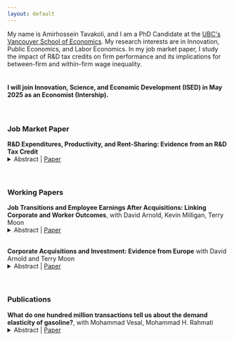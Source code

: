 ```yaml
---
layout: default
---
```


My name is Amirhossein Tavakoli, and I am a PhD Candidate at the [UBC's Vancouver School of Economics](https://economics.ubc.ca/profile/amirhossein-tavakoli-2/). My research interests are in Innovation, Public Economics, and Labor Economics. In my job market paper, I study the impact of R&D tax credits on firm performance and its implications for between-firm and within-firm wage inequality. <br>
<br>

#### I will join Innovation, Science, and Economic Development (ISED) in May 2025 as an Economist (Intership).

<br>

### Job Market Paper

<p style="margin-bottom:0">
<b>R&D Expenditures, Productivity, and Rent-Sharing: Evidence from an R&D Tax Credit</b> </p>
<details><summary>Abstract | <a href="https://amirhosseintavakoli.github.io/assets/pdfs/tavakoli_jmp.pdf" target="_blank">Paper</a> </summary>
<p style="margin-top:0.5em" align="justify">
This paper examines how R&D tax credits are passed onto wages and explores the underlying firm- and worker-level mechanism. Leveraging a regression kink design and matched employer-employee tax records, I find that R&D tax credits lead to a large and statistically significant increase in R&D expenditures. The results show that R&D-intensive firms respond to tax credits with substantial increases in R&D expenditures, leading to significant gains in profitability, productivity, and wages, while non-R&D-intensive firms show minimal changes. These firm-level gains are passed onto incumbent workers' earnings without impacting entrants. High-skilled, long-tenured, and older incumbents experience the most significant earnings gains, with a 10 percent increase in the tax credits leading to a 1.2 to 1.9 percent rise in their annual earnings. In contrast, low-skilled, low-tenured, and younger workers see no significant wage changes. These findings are consistent with a rent-sharing framework and highlight the role of R&D tax credits in contributing to within-firm wage inequality.</p>
</details>

<br>
<br>

### Working Papers

<p style="margin-bottom:0">
<b>Job Transitions and Employee Earnings After Acquisitions: Linking Corporate and Worker Outcomes</b>, with David Arnold, Kevin Milligan, Terry Moon </p>
<details><summary>Abstract | <a href="https://amirhosseintavakoli.github.io/assets/pdfs/MnA_Canada_draft.pdf" target="_blank">Paper</a> </summary>
<p style="margin-top:0.5em" align="justify">
This paper connects changes in employer characteristics through job transitions to employee earnings following mergers and acquisitions. Using firm balance sheet data linked to individual earnings data in Canada and a matched difference-in-differences design, we find that earnings of workers at target firms decrease after M&As, largely driven by those who move to other firms. Workers leaving targets move to larger and more profitable firms, but experience wage declines potentially due to a loss of firm-specific human capital or backloaded contracts. It appears that losses of match-specific premiums from job transitions primarily explain the post-M&A earnings decline in our setting.
</p>
</details>

<br>

<p style="margin-bottom:0">
<b>Corporate Acquisitions and Investment: Evidence from Europe</b> with David Arnold and Terry Moon </p>
<details><summary>Abstract | <a href="https://amirhosseintavakoli.github.io/assets/pdfs/CAI_draft.pdf" target="_blank">Paper</a></summary>
<p style="margin-top:0.5em" align="justify">
This paper assesses how corporate M&As affect firms’ investment in long-term capital. Using financial data (2009 – 2018) for 10 European countries, we compare firms that went through M&As with similar non-M&A firms before and after the events. We find that acquirers significantly decreased their fixed assets after M&As and that the reduction was not driven by reallocation between merging parties or across different types of assets. Heterogeneity analyses based on industries reveal that the decline in investment was unlikely driven by the market power channel. Instead, acquirers appear to reduce long-term assets and increase debts to finance their acquisitions.
</p>
</details>

<br>
<br>

### Publications

<p style="margin-bottom:0">
<b>What do one hundred million transactions tell us about the demand elasticity of gasoline?</b>, with Mohammad Vesal, Mohammad H. Rahmati </p>
<details><summary>Abstract | <a href="https://link.springer.com/article/10.1007/s00181-021-02122-3" target="_blank">Paper</a> </summary>
<p style="margin-top:0.5em" align="justify">
The price elasticity of gasoline demand is a key parameter in evaluating various policies. However, most of the literature uses aggregate data to identify this elasticity. Temporal and spatial aggregation make such elasticity estimates biased. We employ a unique dataset of all gasoline transactions in Iran during a 4-month period around an unexpected exogenous price change to identify that price elasticity. We also identify a significant withholding behaviour by consumers in response to anticipated price changes. The consumers reduce or postpone their purchases when they expect a price decrease. Controlling for date fixed effects would eliminate homogeneous withholding responses. However, heterogeneous responses to this anticipated price change would lead to overestimating price elasticity. After controlling for date, individual, and location fixed effects as well as the withholding behaviour, we estimate a robust significant price elasticity of − 0.085. Aggregation of the same data by week, month, and city yields an estimate of − 0.3, indicating a significant bias in earlier studies.</p>
</details>

<br>

